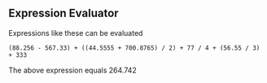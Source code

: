 ## Expression Evaluator

Expressions like these can be evaluated

    (88.256 - 567.33) + ((44.5555 + 700.8765) / 2) + 77 / 4 + (56.55 / 3) + 333

The above expression equals 264.742